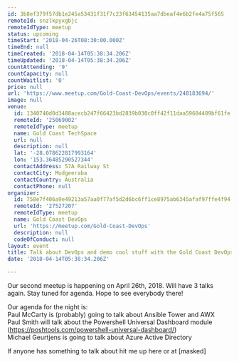 ```yaml
---
id: 3b8ef379f57db1e245a53431f31f7c23f63454135aa7dbeaf4e6b2fe4a75f565
remoteId: snzlkpyxgbjc
remoteIdType: meetup
status: upcoming
timeStart: '2018-04-26T08:30:00.000Z'
timeEnd: null
timeCreated: '2018-04-14T05:38:34.206Z'
timeUpdated: '2018-04-14T05:38:34.206Z'
countAttending: '9'
countCapacity: null
countWaitlist: '0'
price: null
url: 'https://www.meetup.com/Gold-Coast-DevOps/events/248183694/'
image: null
venue:
  id: 1340740d0d3488acecb247f66423bd2839b030c0ff42f11daa59604489bf61fe
  remoteId: '25069002'
  remoteIdType: meetup
  name: Gold Coast TechSpace
  url: null
  description: null
  lat: '-28.078622817993164'
  lon: '153.36485290527344'
  contactAddress: 57A Railway St
  contactCity: Mudgeeraba
  contactCountry: Australia
  contactPhone: null
organizer:
  id: 758e7f406a9e49213a57aa0f77af5d2d6bc6ff1ce8975ab6345afaf97ffe4f94
  remoteId: '27527207'
  remoteIdType: meetup
  name: Gold Coast DevOps
  url: 'https://meetup.com/Gold-Coast-DevOps'
  description: null
  codeOfConduct: null
layout: event
title: Talk about DevOps and demo cool stuff with the Gold Coast DevOps Meetup!
date: '2018-04-14T05:38:34.206Z'

---
```

<p>Our second meetup is happening on April 26th, 2018. Will have 3 talks again. Stay tuned for agenda. Hope to see everybody there!</p> <p>Our agenda for the night is:<br/>Paul McCarty is (probably) going to talk about Ansible Tower and AWX<br/>Paul Smith will talk about the Powershell Universal Dashboard module (<a href="https://poshtools.com/powershell-universal-dashboard/" class="linkified">https://poshtools.com/powershell-universal-dashboard/</a>)<br/>Michael Geurtjens is going to talk about Azure Active Directory</p> <p>If anyone has something to talk about hit me up here or at [masked]</p>
